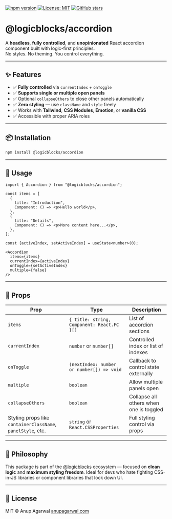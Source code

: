 [![npm version](https://img.shields.io/npm/v/@logicblocks/react-accordion.svg)](https://www.npmjs.com/package/@logicblocks/react-accordion)
[![License: MIT](https://img.shields.io/badge/License-MIT-yellow.svg)](https://opensource.org/licenses/MIT)
[![GitHub stars](https://img.shields.io/github/stars/anup-agarwal/logic-ui-react-accordion)](https://github.com/anup-agarwal/logic-ui-react-accordion/stargazers)

# @logicblocks/accordion

A **headless**, **fully controlled**, and **unopinionated** React accordion component built with logic-first principles.  
No styles. No theming. You control everything.

---

## ✨ Features

- ✅ **Fully controlled** via `currentIndex` + `onToggle`
- ✅ **Supports single or multiple open panels**
- ✅ Optional `collapseOthers` to close other panels automatically
- ✅ **Zero styling** — use `className` and `style` freely
- ✅ Works with **Tailwind**, **CSS Modules**, **Emotion**, or **vanilla CSS**
- ✅ Accessible with proper ARIA roles

---

## 📦 Installation

```bash
npm install @logicblocks/accordion
````

---

## 🚀 Usage

```tsx
import { Accordion } from "@logicblocks/accordion";

const items = [
  {
    title: "Introduction",
    Component: () => <p>Hello world</p>,
  },
  {
    title: "Details",
    Component: () => <p>More content here...</p>,
  },
];

const [activeIndex, setActiveIndex] = useState<number>(0);

<Accordion
  items={items}
  currentIndex={activeIndex}
  onToggle={setActiveIndex}
  multiple={false}
/>
```

---

## 🔧 Props

| Prop                                                        | Type                                       | Description                             |
| ----------------------------------------------------------- | ------------------------------------------ | --------------------------------------- |
| `items`                                                     | `{ title: string, Component: React.FC }[]` | List of accordion sections              |
| `currentIndex`                                              | `number` or `number[]`                     | Controlled index or list of indexes     |
| `onToggle`                                                  | `(nextIndex: number or number[]) => void`  | Callback to control state externally    |
| `multiple`                                                  | `boolean`                                  | Allow multiple panels open              |
| `collapseOthers`                                            | `boolean`                                  | Collapse all others when one is toggled |
| Styling props like `containerClassName`, `panelStyle`, etc. | `string` or `React.CSSProperties`          | Full styling control via props          |

---

## 🧱 Philosophy

This package is part of the [@logicblocks](https://www.npmjs.com/org/logicblocks) ecosystem — focused on **clean logic** and **maximum styling freedom**.
Ideal for devs who hate fighting CSS-in-JS libraries or component libraries that lock down UI.

---

## 🪪 License

MIT © Anup Agarwal
[anupagarwal.com](https://anupagarwal.com)
